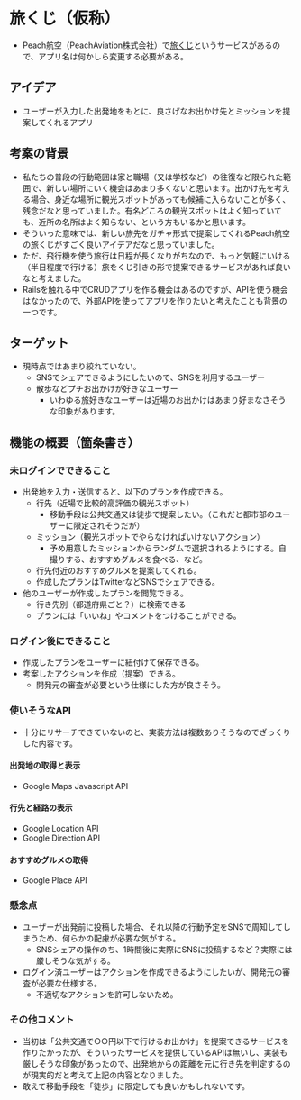 # 旅くじ（仮称）
- Peach航空（PeachAviation株式会社）で[旅くじ](https://www.flypeach.com/campaign/shakelabo/tabikuji/)というサービスがあるので、アプリ名は何かしら変更する必要がある。

## アイデア
- ユーザーが入力した出発地をもとに、良さげなお出かけ先とミッションを提案してくれるアプリ

## 考案の背景
- 私たちの普段の行動範囲は家と職場（又は学校など）の往復など限られた範囲で、新しい場所にいく機会はあまり多くないと思います。出かけ先を考える場合、身近な場所に観光スポットがあっても候補に入らないことが多く、残念だなと思っていました。有名どころの観光スポットはよく知っていても、近所の名所はよく知らない、という方もいるかと思います。
- そういった意味では、新しい旅先をガチャ形式で提案してくれるPeach航空の旅くじがすごく良いアイデアだなと思っていました。
- ただ、飛行機を使う旅行は日程が長くなりがちなので、もっと気軽にいける（半日程度で行ける）旅をくじ引きの形で提案できるサービスがあれば良いなと考えました。
- Railsを触れる中でCRUDアプリを作る機会はあるのですが、APIを使う機会はなかったので、外部APIを使ってアプリを作りたいと考えたことも背景の一つです。

## ターゲット
- 現時点ではあまり絞れていない。
  - SNSでシェアできるようにしたいので、SNSを利用するユーザー
  - 散歩などプチお出かけが好きなユーザー
    - いわゆる旅好きなユーザーは近場のお出かけはあまり好まなさそうな印象があります。

## 機能の概要（箇条書き）
### 未ログインでできること
- 出発地を入力・送信すると、以下のプランを作成できる。
  - 行先（近場で比較的高評価の観光スポット）
    - 移動手段は公共交通又は徒歩で提案したい。（これだと都市部のユーザーに限定されそうだが）  
  - ミッション（観光スポットでやらなければいけないアクション）
    - 予め用意したミッションからランダムで選択されるようにする。自撮りする、おすすめグルメを食べる、など。 
  - 行先付近のおすすめグルメを提案してくれる。
  - 作成したプランはTwitterなどSNSでシェアできる。
- 他のユーザーが作成したプランを閲覧できる。
  - 行き先別（都道府県ごと？）に検索できる
  - プランには「いいね」やコメントをつけることができる。

### ログイン後にできること
- 作成したプランをユーザーに紐付けて保存できる。
- 考案したアクションを作成（提案）できる。
  - 開発元の審査が必要という仕様にした方が良さそう。

### 使いそうなAPI
- 十分にリサーチできていないのと、実装方法は複数ありそうなのでざっくりした内容です。
#### 出発地の取得と表示
- Google Maps Javascript API
#### 行先と経路の表示
- Google Location API
- Google Direction API
#### おすすめグルメの取得
- Google Place API

### 懸念点
- ユーザーが出発前に投稿した場合、それ以降の行動予定をSNSで周知してしまうため、何らかの配慮が必要な気がする。
  - SNSシェアの操作のち、1時間後に実際にSNSに投稿するなど？実際には厳しそうな気がする。
- ログイン済ユーザーはアクションを作成できるようにしたいが、開発元の審査が必要な仕様する。
  - 不適切なアクションを許可しないため。

### その他コメント
- 当初は「公共交通で○○円以下で行けるお出かけ」を提案できるサービスを作りたかったが、そういったサービスを提供しているAPIは無いし、実装も厳しそうな印象があったので、出発地からの距離を元に行き先を判定するのが現実的だと考えて上記の内容となりました。
- 敢えて移動手段を「徒歩」に限定しても良いかもしれないです。
